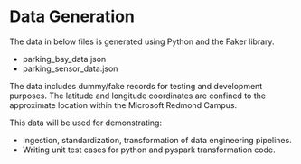 # Data Generation

The data in below files is generated using Python and the Faker library.

- parking_bay_data.json
- parking_sensor_data.json

The data includes dummy/fake records for testing and development purposes. The latitude and longitude coordinates are confined to the approximate location within the Microsoft Redmond Campus.

This data will be used for demonstrating:

- Ingestion, standardization, transformation of data engineering pipelines.
- Writing unit test cases for python and pyspark transformation code.
